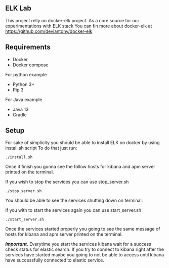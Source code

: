 ## ELK Lab

This project relly on docker-elk project. As a core source for our experimentations with ELK stack
You can fin more about docker-elk at https://github.com/deviantony/docker-elk

## Requirements

- Docker
- Docker compose

For python example
- Python 3+
- Pip 3

For Java example
- Java 13
- Gradle

## Setup

For sake of simplicity you should be able to install ELK on docker by using install.sh script
To do that just run:

    ./install.sh

Once it finish you gonna see the follow hosts for kibana and apm server printed on the terminal.

If you wish to stop the services you can use stop_server.sh

    ./stop_server.sh

You should be able to see the services shutting down on terminal.

If you with to start the services again you can use start_server.sh

    ./start_server.sh

Once the services started properly you going to see the same message of hosts for kibana and apm server printed on the terminal.

***Important.*** Everytime you start the services kibana wait for a success check status for elastic search. If you try to connect to kibana right after the services have started maybe you going to not be able to access until kibana have successfully connected to elastic service.
